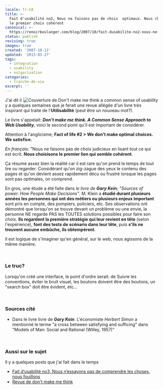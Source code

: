 ```yaml
---
locale: fr-CA
title: >-
  Fait d'usabilité no2, Nous ne faisons pas de choix  optimaux. Nous choisisons
  le premier choix cohérent
canonical: >-
  https://renoirboulanger.com/blog/2007/10/fait-dusabilite-no2-nous-ne-faisons-pas-de-choix-optimaux-nous-choisisons-le-premier-choix-coherent/
status: publish
revising: true
images: true
created: '2007-10-12'
updated: '2013-03-27'
tags:
  - integration
  - usability
  - vulgarisation
categories:
  - tranche-de-vie
excerpt: ''
---
```


<div style="float:right;"><img src="http://www.renoirboulanger.com/wp-content/uploads/2007/09/dmmt_cover.jpg" ALT="Couverture de Don't make me think a common sense of usability" style="border:0" /></div>J'ai dit il y a quelques semaines que je ferait une revue allégée d'un livre très inspirant qui traite de l'<strong>Utilisabilité</strong> (peut être un nouveau mot?).

Le livre s'appelait: <strong><em>Don't make me think. A Common Sense Approach to Web Usability</em></strong>, voici le second point qu'il est important de considérer.

Attention à l'anglicisme;
<strong>
Fact of life #2 &gt; We don't make optimal choices. We satisfice.</strong>

<!--more-->

<em>En français</em>: "Nous ne faisons pas de choix judicieux en lisant tout ce qui est écrit. <strong>Nous choisisons le premier lien qui semble cohérent</strong>.

Ça résume assez bien la réalité car il est rare qu'on prend le temps de tout lire ou regarder. Considérant qu'on zig-zague des yeux le contenu des pages et qu'on devient assez rapidement décu ou frustré lorsque les pages sont pas optimales, on comprend.

En gros, une étude a été faite dans <em>le livre de <strong>Gary Kein</strong>; "Sources of power: How People Make Decisions"</em>. M. Klein a <strong>étudié durant plusieurs années les personnes qui ont des métiers ou plusieurs enjeux important</strong> sont pris en compte, des pompiers, policiers, etc. Ses observations ont démontré que lorsqu'on se trouve devant un problème ou une envie, la personne NE regarde PAS les TOUTES solutions possibles pour faire son choix. <strong>Ils regardent la première stratégie qui leur revient en tête</strong> (selon l'expérience), <strong>font des tests de scénario dans leur tête</strong>, puis <strong>s'ils ne trouvent aucune embûche, ils obtempèrent</strong>.

Il est logique de s'imaginer qu'en général, sur le web, nous agissons de la même manière.
<p>&nbsp;</p>

<h3>Le truc?</h3>
Lorsqu'on créé une interface, le point d'ordre serait: de Suivre les conventions, éviter le bruit visuel, les boutons doivent être des boutons, un "search box" doit être évident, etc...
<p>&nbsp;</p>

<h3>Sources cité</h3>
<ul>
    <li> Dans le livre livre de <em><strong>Gary Kein</strong></em>. L'économiste <em>Herbert Simon</em> a mentionné le terme "a cross between satisfying and sufficing" dans "Models of Man: Social and Rational (Willey, 1957)"</li>
</ul>
<p>&nbsp;</p>

<h3>Aussi sur le sujet</h3>
Il y a quelques posts que j'ai fait dans le temps
<ul>
	<li><a href="http://renoirboulanger.com/blog/2007/11/fait-d%e2%80%99usabilite-no3-nous-nessayons-pas-de-comprendre-les-choses-nous-fouillons/">Fait d’usabilité no3, Nous n’essayons pas de comprendre les choses, nous fouillons</a></li>
	<li><a href="http://renoirboulanger.com/blog/2007/09/revue-de-dont-make-me-think/">Revue de don't make me think</a></li>
</ul>